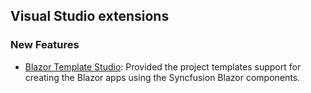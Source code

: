 ##  Visual Studio extensions

###    New Features

- [Blazor Template Studio](https://marketplace.visualstudio.com/items?itemName=SyncfusionInc.Blazor-Extension): Provided the project templates support for creating the Blazor apps using the Syncfusion Blazor components.